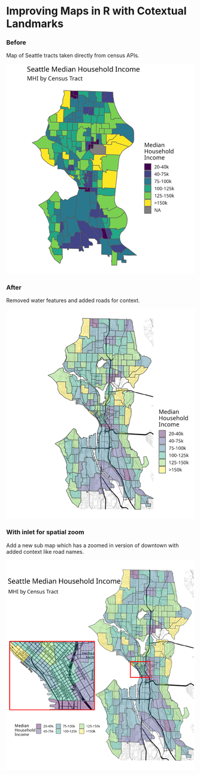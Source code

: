 # Improving Maps in R with Cotextual Landmarks 

### Before

Map of Seattle tracts taken directly from census APIs.

<img src="images/raw.png" alt="before" width="700"/>

### After

Removed water features and added roads for context.

<img src="images/updated.png" alt="after" width="700"/>

### With inlet for spatial zoom

Add a new sub map which has a zoomed in version of downtown with added context like road names.

<img src="images/final.png" alt="inlet" width="700"/>
